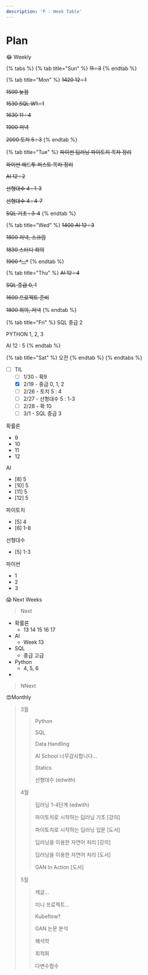 ```yaml
---
description: 'P : Week Table'
---
```


# Plan

😂 Weekly

{% tabs %}
{% tab title="Sun" %}
~~11 : 3~~
{% endtab %}

{% tab title="Mon" %}
~~1420 12 : 1~~

~~1500 늦점~~

~~1530 SQL W1 : 1~~

~~1630 11 : 4~~

~~1900 저녁~~

~~2000 토치 5 : 3~~
{% endtab %}

{% tab title="Tue" %}
~~파이썬 딥러닝 파이토치 목차 정리~~

~~파이썬 헤드투 퍼스트 목차 정리~~

~~AI 12 : 2~~

~~선형대수 4 : 1-3~~

~~선형대수 4 : 4-7~~

~~SQL 기초 : 3-4~~
{% endtab %}

{% tab title="Wed" %}
~~1400 AI 12 : 3~~

~~1800 저녁, 스크럼~~

~~1830 스터디 회의~~

~~1900 \*\_\_\*~~
{% endtab %}

{% tab title="Thu" %}
~~AI 12 : 4~~

~~SQL 중급 0, 1~~

~~1600 프로젝트 준비~~

~~1800 회의, 저녁~~
{% endtab %}

{% tab title="Fri" %}
SQL 중급 2

PYTHON 1, 2, 3

AI 12 : 5
{% endtab %}

{% tab title="Sat" %}
오전
{% endtab %}
{% endtabs %}

* [ ] TIL
  * [ ] 1/30 - 확9
  * [x] 2/19 - 중급 0, 1, 2
  * [ ] 2/26 - 토치 5 : 4
  * [ ] 2/27 - 선형대수 5 : 1-3
  * [ ] 2/28 - 확 10
  * [ ] 3/1 - SQL 중급 3

확률론

* 9
* 10
* 11
* 12

AI

* \[8\] 5
* \[10\] 5
* \[11\] 5
* \[12\] 5

파이토치

* \[5\] 4
* \[6\] 1-8

선형대수

* \[5\] 1-3

파이썬

* 1
* 2
* 3



😱 Next Weeks

> Next

* 확률론
  * 13 14 15 16 17
* AI
  * Week 13
* SQL
  * 중급 고급
* Python
  * 4, 5, 6
* 
> NNext





😍Monthly

> 3월
>
> > Python
> >
> > SQL
> >
> > Data Handling
> >
> > AI School 너무감사합니다...
> >
> > Statics
> >
> > 선형대수 \(edwith\)
>
> 4월
>
> > 딥러닝 1-4단계 \(edwith\)
> >
> > 파이토치로 시작하는 딥러닝 기초 \[강의\]
> >
> > 파이토치로 시작하는 딥러닝 입문 \[도서\]
> >
> > 딥러닝을 이용한 자연어 처리 \[강의\]
> >
> > 딥러닝을 이용한 자연어 처리 \[도서\]
> >
> > GAN In Action \[도서\]
>
> 5월
>
> > 캐글...
> >
> > 미니 프로젝트...
> >
> > Kubeflow?
> >
> > GAN 논문 분석
> >
> > 해석학
> >
> > 최적화
> >
> > 다변수함수

